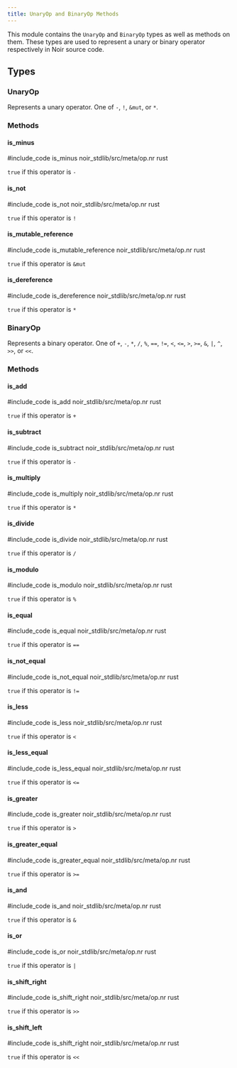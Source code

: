 ```yaml
---
title: UnaryOp and BinaryOp Methods
---
```


This module contains the `UnaryOp` and `BinaryOp` types as well as methods on them.
These types are used to represent a unary or binary operator respectively in Noir source code.

## Types

### UnaryOp

Represents a unary operator. One of `-`, `!`, `&mut`, or `*`.

### Methods

#### is_minus

#include_code is_minus noir_stdlib/src/meta/op.nr rust

`true` if this operator is `-`

#### is_not

#include_code is_not noir_stdlib/src/meta/op.nr rust

`true` if this operator is `!`

#### is_mutable_reference

#include_code is_mutable_reference noir_stdlib/src/meta/op.nr rust

`true` if this operator is `&mut`

#### is_dereference

#include_code is_dereference noir_stdlib/src/meta/op.nr rust

`true` if this operator is `*`

### BinaryOp

Represents a binary operator. One of `+`, `-`, `*`, `/`, `%`, `==`, `!=`, `<`, `<=`, `>`, `>=`, `&`, `|`, `^`, `>>`, or `<<`.

### Methods

#### is_add

#include_code is_add noir_stdlib/src/meta/op.nr rust

`true` if this operator is `+`

#### is_subtract

#include_code is_subtract noir_stdlib/src/meta/op.nr rust

`true` if this operator is `-`

#### is_multiply

#include_code is_multiply noir_stdlib/src/meta/op.nr rust

`true` if this operator is `*`

#### is_divide

#include_code is_divide noir_stdlib/src/meta/op.nr rust

`true` if this operator is `/`

#### is_modulo

#include_code is_modulo noir_stdlib/src/meta/op.nr rust

`true` if this operator is `%`

#### is_equal

#include_code is_equal noir_stdlib/src/meta/op.nr rust

`true` if this operator is `==`

#### is_not_equal

#include_code is_not_equal noir_stdlib/src/meta/op.nr rust

`true` if this operator is `!=`

#### is_less

#include_code is_less noir_stdlib/src/meta/op.nr rust

`true` if this operator is `<`

#### is_less_equal

#include_code is_less_equal noir_stdlib/src/meta/op.nr rust

`true` if this operator is `<=`

#### is_greater

#include_code is_greater noir_stdlib/src/meta/op.nr rust

`true` if this operator is `>`

#### is_greater_equal

#include_code is_greater_equal noir_stdlib/src/meta/op.nr rust

`true` if this operator is `>=`

#### is_and

#include_code is_and noir_stdlib/src/meta/op.nr rust

`true` if this operator is `&`

#### is_or

#include_code is_or noir_stdlib/src/meta/op.nr rust

`true` if this operator is `|`

#### is_shift_right

#include_code is_shift_right noir_stdlib/src/meta/op.nr rust

`true` if this operator is `>>`

#### is_shift_left

#include_code is_shift_right noir_stdlib/src/meta/op.nr rust

`true` if this operator is `<<`

